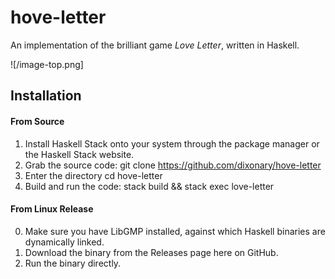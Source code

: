 # hove-letter

An implementation of the brilliant game *Love Letter*, written in Haskell.

![/image-top.png]

## Installation

#### From Source
1. Install Haskell Stack onto your system through the package manager or the Haskell Stack website.
2. Grab the source code:
    git clone https://github.com/dixonary/hove-letter
3. Enter the directory
    cd hove-letter
4. Build and run the code:
    stack build && stack exec love-letter


#### From Linux Release
0. Make sure you have LibGMP installed, against which Haskell binaries are dynamically linked.
1. Download the binary from the Releases page here on GitHub.
2. Run the binary directly.